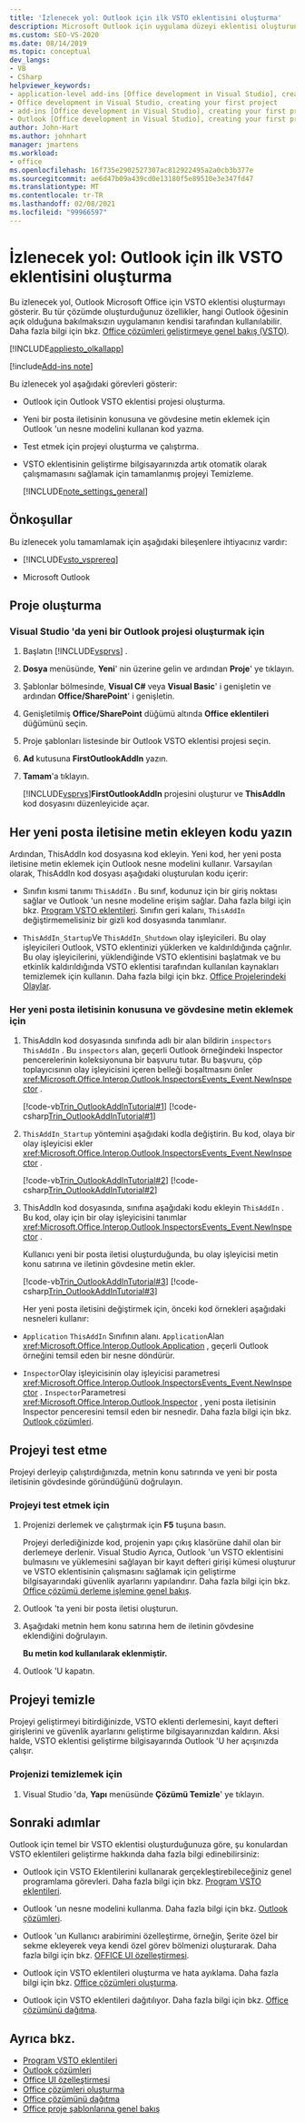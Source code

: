 ```yaml
---
title: 'İzlenecek yol: Outlook için ilk VSTO eklentisini oluşturma'
description: Microsoft Outlook için uygulama düzeyi eklentisi oluşturun. Bu özellik, hangi Outlook öğesinin açık olduğuna bakılmaksızın uygulamanın kendisi tarafından kullanılabilir.
ms.custom: SEO-VS-2020
ms.date: 08/14/2019
ms.topic: conceptual
dev_langs:
- VB
- CSharp
helpviewer_keywords:
- application-level add-ins [Office development in Visual Studio], creating your first project
- Office development in Visual Studio, creating your first project
- add-ins [Office development in Visual Studio], creating your first project
- Outlook [Office development in Visual Studio], creating your first project
author: John-Hart
ms.author: johnhart
manager: jmartens
ms.workload:
- office
ms.openlocfilehash: 16f735e2902527307ac812922495a2a0cb3b377e
ms.sourcegitcommit: ae6d47b09a439cd0e13180f5e89510e3e347fd47
ms.translationtype: MT
ms.contentlocale: tr-TR
ms.lasthandoff: 02/08/2021
ms.locfileid: "99966597"
---
```

# <a name="walkthrough-create-your-first-vsto-add-in-for-outlook"></a>İzlenecek yol: Outlook için ilk VSTO eklentisini oluşturma
  Bu izlenecek yol, Outlook Microsoft Office için VSTO eklentisi oluşturmayı gösterir. Bu tür çözümde oluşturduğunuz özellikler, hangi Outlook öğesinin açık olduğuna bakılmaksızın uygulamanın kendisi tarafından kullanılabilir. Daha fazla bilgi için bkz. [Office çözümleri geliştirmeye genel bakış &#40;VSTO&#41;](../vsto/office-solutions-development-overview-vsto.md).

 [!INCLUDE[appliesto_olkallapp](../vsto/includes/appliesto-olkallapp-md.md)]

[!include[Add-ins note](includes/addinsnote.md)]

 Bu izlenecek yol aşağıdaki görevleri gösterir:

- Outlook için Outlook VSTO eklentisi projesi oluşturma.

- Yeni bir posta iletisinin konusuna ve gövdesine metin eklemek için Outlook 'un nesne modelini kullanan kod yazma.

- Test etmek için projeyi oluşturma ve çalıştırma.

- VSTO eklentisinin geliştirme bilgisayarınızda artık otomatik olarak çalışmamasını sağlamak için tamamlanmış projeyi Temizleme.

  [!INCLUDE[note_settings_general](../sharepoint/includes/note-settings-general-md.md)]

## <a name="prerequisites"></a>Önkoşullar
 Bu izlenecek yolu tamamlamak için aşağıdaki bileşenlere ihtiyacınız vardır:

- [!INCLUDE[vsto_vsprereq](../vsto/includes/vsto-vsprereq-md.md)]

- Microsoft Outlook

## <a name="create-the-project"></a>Proje oluşturma

### <a name="to-create-a-new-outlook-project-in-visual-studio"></a>Visual Studio 'da yeni bir Outlook projesi oluşturmak için

1. Başlatın [!INCLUDE[vsprvs](../sharepoint/includes/vsprvs-md.md)] .

2. **Dosya** menüsünde, **Yeni**' nin üzerine gelin ve ardından **Proje**' ye tıklayın.

3. Şablonlar bölmesinde, **Visual C#** veya **Visual Basic**' i genişletin ve ardından **Office/SharePoint**' i genişletin.

4. Genişletilmiş **Office/SharePoint** düğümü altında **Office eklentileri** düğümünü seçin.

5. Proje şablonları listesinde bir Outlook VSTO eklentisi projesi seçin.

6. **Ad** kutusuna **FirstOutlookAddIn** yazın.

7. **Tamam**'a tıklayın.

     [!INCLUDE[vsprvs](../sharepoint/includes/vsprvs-md.md)]**FirstOutlookAddIn** projesini oluşturur ve **ThisAddIn** kod dosyasını düzenleyicide açar.

## <a name="write-code-that-adds-text-to-each-new-mail-message"></a>Her yeni posta iletisine metin ekleyen kodu yazın
 Ardından, ThisAddIn kod dosyasına kod ekleyin. Yeni kod, her yeni posta iletisine metin eklemek için Outlook nesne modelini kullanır. Varsayılan olarak, ThisAddIn kod dosyası aşağıdaki oluşturulan kodu içerir:

- Sınıfın kısmi tanımı `ThisAddIn` . Bu sınıf, kodunuz için bir giriş noktası sağlar ve Outlook 'un nesne modeline erişim sağlar. Daha fazla bilgi için bkz. [Program VSTO eklentileri](../vsto/programming-vsto-add-ins.md). Sınıfın geri kalanı, `ThisAddIn` değiştirmemelisiniz bir gizli kod dosyasında tanımlanır.

- `ThisAddIn_Startup`Ve `ThisAddIn_Shutdown` olay işleyicileri. Bu olay işleyicileri Outlook, VSTO eklentinizi yüklerken ve kaldırıldığında çağrılır. Bu olay işleyicilerini, yüklendiğinde VSTO eklentisini başlatmak ve bu etkinlik kaldırıldığında VSTO eklentisi tarafından kullanılan kaynakları temizlemek için kullanın. Daha fazla bilgi için bkz. [Office Projelerindeki Olaylar](../vsto/events-in-office-projects.md).

### <a name="to-add-text-to-the-subject-and-body-of-each-new-mail-message"></a>Her yeni posta iletisinin konusuna ve gövdesine metin eklemek için

1. ThisAddIn kod dosyasında sınıfında adlı bir alan bildirin `inspectors` `ThisAddIn` . Bu `inspectors` alan, geçerli Outlook örneğindeki Inspector pencerelerinin koleksiyonuna bir başvuru tutar. Bu başvuru, çöp toplayıcısının olay işleyicisini içeren belleği boşaltmasını önler <xref:Microsoft.Office.Interop.Outlook.InspectorsEvents_Event.NewInspector> .

    [!code-vb[Trin_OutlookAddInTutorial#1](../vsto/codesnippet/VisualBasic/Trin_OutlookAddInTutorial/ThisAddIn.vb#1)]
    [!code-csharp[Trin_OutlookAddInTutorial#1](../vsto/codesnippet/CSharp/Trin_OutlookAddInTutorial/ThisAddIn.cs#1)]

2. `ThisAddIn_Startup` yöntemini aşağıdaki kodla değiştirin. Bu kod, olaya bir olay işleyicisi ekler <xref:Microsoft.Office.Interop.Outlook.InspectorsEvents_Event.NewInspector> .

    [!code-vb[Trin_OutlookAddInTutorial#2](../vsto/codesnippet/VisualBasic/Trin_OutlookAddInTutorial/ThisAddIn.vb#2)]
    [!code-csharp[Trin_OutlookAddInTutorial#2](../vsto/codesnippet/CSharp/Trin_OutlookAddInTutorial/ThisAddIn.cs#2)]

3. ThisAddIn kod dosyasında, sınıfına aşağıdaki kodu ekleyin `ThisAddIn` . Bu kod, olay için bir olay işleyicisini tanımlar <xref:Microsoft.Office.Interop.Outlook.InspectorsEvents_Event.NewInspector> .

    Kullanıcı yeni bir posta iletisi oluşturduğunda, bu olay işleyicisi metin konu satırına ve iletinin gövdesine metin ekler.

    [!code-vb[Trin_OutlookAddInTutorial#3](../vsto/codesnippet/VisualBasic/Trin_OutlookAddInTutorial/ThisAddIn.vb#3)]
    [!code-csharp[Trin_OutlookAddInTutorial#3](../vsto/codesnippet/CSharp/Trin_OutlookAddInTutorial/ThisAddIn.cs#3)]

   Her yeni posta iletisini değiştirmek için, önceki kod örnekleri aşağıdaki nesneleri kullanır:

- `Application` `ThisAddIn` Sınıfının alanı. `Application`Alan <xref:Microsoft.Office.Interop.Outlook.Application> , geçerli Outlook örneğini temsil eden bir nesne döndürür.

- `Inspector`Olay işleyicisinin olay işleyicisi parametresi <xref:Microsoft.Office.Interop.Outlook.InspectorsEvents_Event.NewInspector> . `Inspector`Parametresi <xref:Microsoft.Office.Interop.Outlook.Inspector> , yeni posta iletisinin Inspector penceresini temsil eden bir nesnedir. Daha fazla bilgi için bkz. [Outlook çözümleri](../vsto/outlook-solutions.md).

## <a name="test-the-project"></a>Projeyi test etme
 Projeyi derleyip çalıştırdığınızda, metnin konu satırında ve yeni bir posta iletisinin gövdesinde göründüğünü doğrulayın.

### <a name="to-test-the-project"></a>Projeyi test etmek için

1. Projenizi derlemek ve çalıştırmak için **F5** tuşuna basın.

     Projeyi derlediğinizde kod, projenin yapı çıkış klasörüne dahil olan bir derlemeye derlenir. Visual Studio Ayrıca, Outlook 'un VSTO eklentisini bulmasını ve yüklemesini sağlayan bir kayıt defteri girişi kümesi oluşturur ve VSTO eklentisinin çalışmasını sağlamak için geliştirme bilgisayarındaki güvenlik ayarlarını yapılandırır. Daha fazla bilgi için bkz. [Office çözümü derleme işlemine genel bakış](../vsto/walkthrough-creating-your-first-vsto-add-in-for-outlook.md).

2. Outlook 'ta yeni bir posta iletisi oluşturun.

3. Aşağıdaki metnin hem konu satırına hem de iletinin gövdesine eklendiğini doğrulayın.

     **Bu metin kod kullanılarak eklenmiştir.**

4. Outlook 'U kapatın.

## <a name="clean-up-the-project"></a>Projeyi temizle
 Projeyi geliştirmeyi bitirdiğinizde, VSTO eklenti derlemesini, kayıt defteri girişlerini ve güvenlik ayarlarını geliştirme bilgisayarınızdan kaldırın. Aksi halde, VSTO eklentisi geliştirme bilgisayarında Outlook 'U her açışınızda çalışır.

### <a name="to-clean-up-your-project"></a>Projenizi temizlemek için

1. Visual Studio 'da, **Yapı** menüsünde **Çözümü Temizle**' ye tıklayın.

## <a name="next-steps"></a>Sonraki adımlar
 Outlook için temel bir VSTO eklentisi oluşturduğunuza göre, şu konulardan VSTO eklentileri geliştirme hakkında daha fazla bilgi edinebilirsiniz:

- Outlook için VSTO Eklentilerini kullanarak gerçekleştirebileceğiniz genel programlama görevleri. Daha fazla bilgi için bkz. [Program VSTO eklentileri](../vsto/programming-vsto-add-ins.md).

- Outlook 'un nesne modelini kullanma. Daha fazla bilgi için bkz. [Outlook çözümleri](../vsto/outlook-solutions.md).

- Outlook 'un Kullanıcı arabirimini özelleştirme, örneğin, Şerite özel bir sekme ekleyerek veya kendi özel görev bölmenizi oluşturarak. Daha fazla bilgi için bkz. [OFFICE UI özelleştirmesi](../vsto/office-ui-customization.md).

- Outlook için VSTO eklentileri oluşturma ve hata ayıklama. Daha fazla bilgi için bkz. [Office çözümleri oluşturma](../vsto/building-office-solutions.md).

- Outlook için VSTO eklentileri dağıtılıyor. Daha fazla bilgi için bkz. [Office çözümünü dağıtma](../vsto/deploying-an-office-solution.md).

## <a name="see-also"></a>Ayrıca bkz.
- [Program VSTO eklentileri](../vsto/programming-vsto-add-ins.md)
- [Outlook çözümleri](../vsto/outlook-solutions.md)
- [Office UI özelleştirmesi](../vsto/office-ui-customization.md)
- [Office çözümleri oluşturma](../vsto/building-office-solutions.md)
- [Office çözümünü dağıtma](../vsto/deploying-an-office-solution.md)
- [Office proje şablonlarına genel bakış](../vsto/office-project-templates-overview.md)
